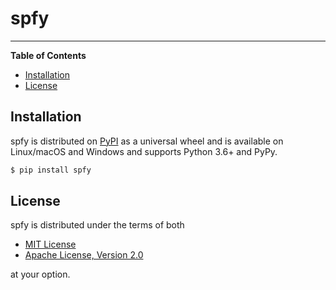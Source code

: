 # spfy

-----

**Table of Contents**

* [Installation](#installation)
* [License](#license)

## Installation

spfy is distributed on [PyPI](https://pypi.org) as a universal
wheel and is available on Linux/macOS and Windows and supports
Python 3.6+ and PyPy.

```bash
$ pip install spfy
```

## License

spfy is distributed under the terms of both

- [MIT License](https://choosealicense.com/licenses/mit)
- [Apache License, Version 2.0](https://choosealicense.com/licenses/apache-2.0)

at your option.
